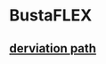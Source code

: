 # BustaFLEX



## [derviation path](https://github.com/tomasiCF/BustaFLEX/blob/master/derviationPath.md)


